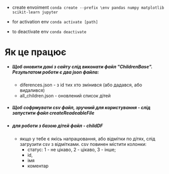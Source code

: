 - create envoiment
```conda create --prefix \env pandas numpy matplotlib scikit-learn jupyter```

- for activation env
```conda activate [path]```

- to deactivate env
```conda deactivate```


# Як це працює

- ##### Щоб оновити дані з сайту слід виконати файл "ChildrenBase". Результатом роботи є два json файла:
    -  diferences.json - з id тих хто змінився (або дадався, або видалився) 
    - all_children.json - оновлений список дітей

- ##### Щоб софрмувати csv файл, зручний для користування - слід запустити файл createReadeableFile

- ##### для роботи з базою дітей файл - childDF
    - якщо у тебе є якісь напрацювання, або відмітки по дітях, слід загрузити csv з відмітками. csv повинен містити колонки: 
        - статус: 1 - не цікаво, 2 - цікаво, 3 - інше;
        - id, 
        - імя
        - коментар
